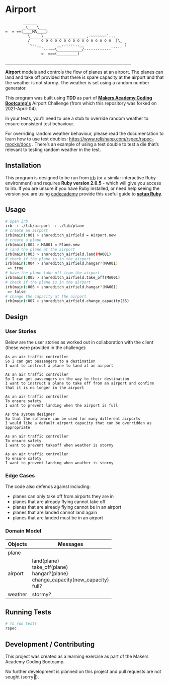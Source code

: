 Airport
=================

```
        ______
        _\____\___
=  = ==(____MA____)
          \_____\___________________,-~~~~~~~`-.._
          /     o o o o o o o o o o o o o o o o  |\_
          `~-.__       __..----..__                  )
                `---~~\___________/------------`````
                =  ===(_________)
                                    ________________________________________________________
```

**Airport** models and controls the flow of planes at an airport. The planes can land and take off provided that there is spare capacity at the airport and that the weather is not stormy. The weather is set using a random number generator. 

This program was built  using **TDD** as part of [**Makers Academy Coding Bootcamp's**]([http://makers.tech](http://makers.tech/)) Airport Challenge (from which this repository was forked on 2021-April-04).

In your tests, you'll need to use a stub to override random weather to ensure consistent test behaviour.



For overriding random weather behaviour, please read the documentation to learn how to use test doubles: https://www.relishapp.com/rspec/rspec-mocks/docs . There’s an example of using a test double to test a die that’s relevant to testing random weather in the test.

## Installation

This program is designed to be run from [irb](https://en.wikipedia.org/wiki/Interactive_Ruby_Shell) (or a similar interactive Ruby environment) and requires **Ruby version 2.6.5** - which will give you access to irb. If you are unsure if you have Ruby installed, or need help seeing the version you are using [codecademy](https://www.codecademy.com) provide this useful guide to [**setup Ruby**](https://www.codecademy.com/articles/ruby-setup). 

## Usage

```bash
# open irb
irb -r ./lib/airport -r ./lib/plane
# create an airport
irb(main):001 > shoreditch_airfield = Airport.new
# create a plane
irb(main):002 > MA001 = Plane.new
# land the plane at the airport
irb(main):003 > shoreditch_airfield.land(MA001)
# check if the plane is in the airport
irb(main):004 > shoreditch_airfield.hangar?(MA001)
 => true
# have the plane take off from the airport
irb(main):005 > shoreditch_airfield.take_off(MA001)
# check if the plane is in the airport
irb(main):006 > shoreditch_airfield.hangar?(MA001)
 => false
# change the capacity at the airport
irb(main):007 > shoreditch_airfield.change_capacity(35)

```

Design
-----

### User Stories

Below are the user stories as worked out in collaboration with the client (these were provided in the challenge):

```
As an air traffic controller 
So I can get passengers to a destination 
I want to instruct a plane to land at an airport

As an air traffic controller 
So I can get passengers on the way to their destination 
I want to instruct a plane to take off from an airport and confirm that it is no longer in the airport

As an air traffic controller 
To ensure safety 
I want to prevent landing when the airport is full 

As the system designer
So that the software can be used for many different airports
I would like a default airport capacity that can be overridden as appropriate

As an air traffic controller 
To ensure safety 
I want to prevent takeoff when weather is stormy 

As an air traffic controller 
To ensure safety 
I want to prevent landing when weather is stormy 
```

### Edge Cases

The code also defends against including:

* planes can only take off from airports they are in
* planes that are already flying cannot take off
* planes that are already flying cannot be in an airport
* planes that are landed cannot land again
* planes that are landed must be in an airport

### Domain Model

| Objects | Messages                                                     |
| ------- | ------------------------------------------------------------ |
| plane   |                                                              |
| airport | land(plane)<br />take_off(plane)<br />hangar?(plane)<br />change_capacity(new_capacity)<br />full? |
| weather | stormy?                                                      |

## Running Tests

```bash
# To run tests
rspec
```

## Development / Contributing

This project was created as a learning exercise as part of the Makers Academy Coding Bootcamp. 

No further development is planned on this project and pull requests are not sought (sorry🤗).

